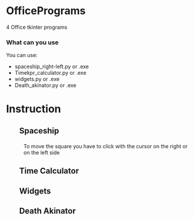 # OfficePrograms
4 Office tkinter programs

### What can you use

You can use:
<ul>
  <li>spaceship_right-left.py or .exe
  <li>Timekpr_calculator.py or .exe
  <li>widgets.py or .exe
  <li>Death_akinator.py or .exe
</ul>

# Instruction 

## <ul>Spaceship</ul>
  <ul><ul>To move the square you have to click with the cursor on the right or on the left side</ul></ul>

## <ul>Time Calculator</ul>

## <ul>Widgets</ul>

## <ul>Death Akinator</ul>
